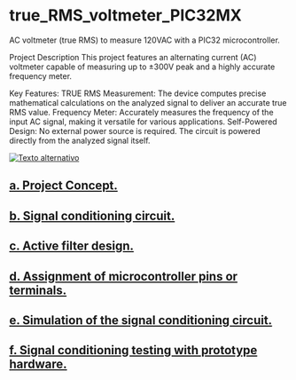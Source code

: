 # true_RMS_voltmeter_PIC32MX
AC voltmeter (true RMS) to measure 120VAC with a PIC32 microcontroller.

Project Description
This project features an alternating current (AC) voltmeter capable of measuring up to ±300V peak and a highly accurate frequency meter.

Key Features:
TRUE RMS Measurement: The device computes precise mathematical calculations on the analyzed signal to deliver an accurate true RMS value.
Frequency Meter: Accurately measures the frequency of the input AC signal, making it versatile for various applications.
Self-Powered Design: No external power source is required. The circuit is powered directly from the analyzed signal itself.

[![Texto alternativo](https://pbs.twimg.com/media/GAwrYZNXUAARow1?format=jpg&name=large)](https://www.youtube.com/watch?v=dqBPHb_SDKo)

## [a. Project Concept.](ProjectConcept.md)
## [b. Signal conditioning circuit.](SignalConditioningCircuit.md)
## [c. Active filter design.](ActiveFilterDesign.md)
## [d. Assignment of microcontroller pins or terminals.](AssignmentMicrocontrollerPinsTerminals.md)
## [e. Simulation of the signal conditioning circuit.](SimulationSignalConditioningCircuit.md)
## [f. Signal conditioning testing with prototype hardware.](SignalConditioning.md)

